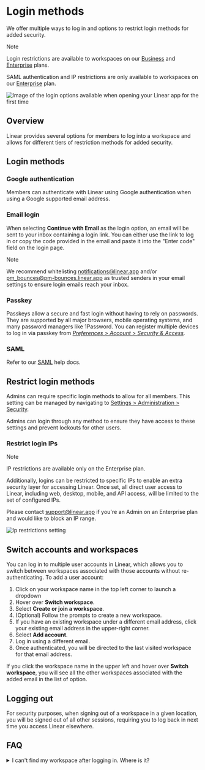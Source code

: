 # Login methods

We offer multiple ways to log in and options to restrict login methods for added security.

> [!NOTE]
> Login restrictions are available to workspaces on our [Business](https://linear.app/pricing) and [Enterprise](https://linear.app/pricing) plans.  
>   
> SAML authentication and IP restrictions are only available to workspaces on our  [Enterprise](https://linear.app/pricing) plan.

![Image of the login options available when opening your Linear app for the first time](https://webassets.linear.app/images/ornj730p/production/9306cc45d0751696c7f04f496ff4934408921c52-1820x1238.png?q=95&auto=format&dpr=2)

## Overview

Linear provides several options for members to log into a workspace and allows for different tiers of restriction methods for added security.

## Login methods

### Google authentication

Members can authenticate with Linear using Google authentication when using a Google supported email address.

### Email login

When selecting **Continue with Email** as the login option, an email will be sent to your inbox containing a login link. You can either use the link to log in or copy the code provided in the email and paste it into the "Enter code" field on the login page.

> [!NOTE]
> We recommend whitelisting notifications@linear.app and/or pm_bounces@pm-bounces.linear.app as trusted senders in your email settings to ensure login emails reach your inbox.

### Passkey

Passkeys allow a secure and fast login without having to rely on passwords. They are supported by all major browsers, mobile operating systems, and many password managers like 1Password. You can register multiple devices to log in via passkey from _[Preferences > Account > Security & Access](https://linear.app/settings/account/security)._

### SAML

Refer to our [SAML](https://linear.app/docs/saml-and-access-control) help docs.

## Restrict login methods

Admins can require specific login methods to allow for all members. This setting can be managed by navigating to [Settings > Administration > Security](https://linear.app/settings/security).   
  
Admins can login through any method to ensure they have access to these settings and prevent lockouts for other users.

### Restrict login IPs

> [!NOTE]
> IP restrictions are available only on the Enterprise plan.

Additionally, logins can be restricted to specific IPs to enable an extra security layer for accessing Linear. Once set, all direct user access to Linear, including web, desktop, mobile, and API access, will be limited to the set of configured IPs. 

Please contact support@linear.app if you're an Admin on an Enterprise plan and would like to block an IP range.

![Ip restrictions setting ](https://webassets.linear.app/images/ornj730p/production/a9e4293f618f19e37be643b36a3051d65de220dc-2502x976.png?q=95&auto=format&dpr=2)

## Switch accounts and workspaces

You can log in to multiple user accounts in Linear, which allows you to switch between workspaces associated with those accounts without re-authenticating. To add a user account:

1. Click on your workspace name in the top left corner to launch a dropdown
2. Hover over **Switch workspace**.
3. Select **Create or join a workspace**.
4. (Optional) Follow the prompts to create a new workspace.
5. If you have an existing workspace under a different email address, click your existing email address in the upper-right corner.
6. Select **Add account**.
7. Log in using a different email.
8. Once authenticated, you will be directed to the last visited workspace for that email address.

If you click the workspace name in the upper left and hover over **Switch workspace**, you will see all the other workspaces associated with the added email in the list of option.

## Logging out

For security purposes, when signing out of a workspace in a given location, you will be signed out of all other sessions, requiring you to log back in next time you access Linear elsewhere.  


## FAQ

<details>
<summary>I can't find my workspace after logging in. Where is it?</summary>
Click on your workspace name in the top left and check that you are logged into all accounts. If you see a number next to _Create or join a workspace_, it's possible you've have a pending workspace invite and can accept this to join. If you're still having difficulty, please reach out to support@linear.app
</details>